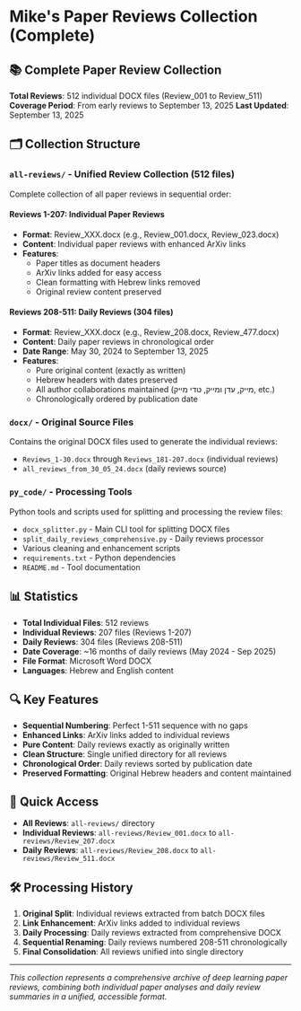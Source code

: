# Mike's Paper Reviews Collection (Complete)

## 📚 Complete Paper Review Collection
**Total Reviews**: 512 individual DOCX files (Review_001 to Review_511)
**Coverage Period**: From early reviews to September 13, 2025
**Last Updated**: September 13, 2025

## 🗂️ Collection Structure

### `all-reviews/` - Unified Review Collection (512 files)
Complete collection of all paper reviews in sequential order:

#### **Reviews 1-207**: Individual Paper Reviews
- **Format**: Review_XXX.docx (e.g., Review_001.docx, Review_023.docx)
- **Content**: Individual paper reviews with enhanced ArXiv links
- **Features**: 
  - Paper titles as document headers
  - ArXiv links added for easy access
  - Clean formatting with Hebrew links removed
  - Original review content preserved

#### **Reviews 208-511**: Daily Reviews (304 files)
- **Format**: Review_XXX.docx (e.g., Review_208.docx, Review_477.docx)
- **Content**: Daily paper reviews in chronological order
- **Date Range**: May 30, 2024 to September 13, 2025
- **Features**:
  - Pure original content (exactly as written)
  - Hebrew headers with dates preserved
  - All author collaborations maintained (מייק, עדן ומייק, טדי מייק, etc.)
  - Chronologically ordered by publication date

### `docx/` - Original Source Files
Contains the original DOCX files used to generate the individual reviews:
- `Reviews_1-30.docx` through `Reviews_181-207.docx` (individual reviews)
- `all_reviews_from_30_05_24.docx` (daily reviews source)

### `py_code/` - Processing Tools
Python tools and scripts used for splitting and processing the review files:
- `docx_splitter.py` - Main CLI tool for splitting DOCX files
- `split_daily_reviews_comprehensive.py` - Daily reviews processor
- Various cleaning and enhancement scripts
- `requirements.txt` - Python dependencies
- `README.md` - Tool documentation

## 📊 Statistics
- **Total Individual Files**: 512 reviews
- **Individual Reviews**: 207 files (Reviews 1-207)
- **Daily Reviews**: 304 files (Reviews 208-511)  
- **Date Coverage**: ~16 months of daily reviews (May 2024 - Sep 2025)
- **File Format**: Microsoft Word DOCX
- **Languages**: Hebrew and English content

## 🔍 Key Features
- **Sequential Numbering**: Perfect 1-511 sequence with no gaps
- **Enhanced Links**: ArXiv links added to individual reviews
- **Pure Content**: Daily reviews exactly as originally written
- **Clean Structure**: Single unified directory for all reviews
- **Chronological Order**: Daily reviews sorted by publication date
- **Preserved Formatting**: Original Hebrew headers and content maintained

## 📁 Quick Access
- **All Reviews**: `all-reviews/` directory
- **Individual Reviews**: `all-reviews/Review_001.docx` to `all-reviews/Review_207.docx`
- **Daily Reviews**: `all-reviews/Review_208.docx` to `all-reviews/Review_511.docx`

## 🛠️ Processing History
1. **Original Split**: Individual reviews extracted from batch DOCX files
2. **Link Enhancement**: ArXiv links added to individual reviews  
3. **Daily Processing**: Daily reviews extracted from comprehensive DOCX
4. **Sequential Renaming**: Daily reviews numbered 208-511 chronologically
5. **Final Consolidation**: All reviews unified into single directory

---
*This collection represents a comprehensive archive of deep learning paper reviews, combining both individual paper analyses and daily review summaries in a unified, accessible format.*
